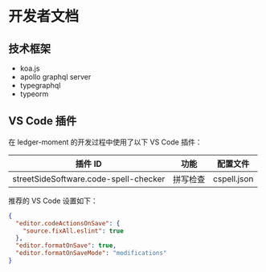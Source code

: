 # 开发者文档

## 技术框架

- koa.js
- apollo graphql server
- typegraphql
- typeorm

## VS Code 插件

在 ledger-moment 的开发过程中使用了以下 VS Code 插件：

| 插件 ID | 功能 | 配置文件 |
| --- | --- | --- |
| streetSideSoftware.code-spell-checker | 拼写检查 | cspell.json |

推荐的 VS Code 设置如下：

``` json
{
  "editor.codeActionsOnSave": {
    "source.fixAll.eslint": true
  },
  "editor.formatOnSave": true,
  "editor.formatOnSaveMode": "modifications"
}
```
